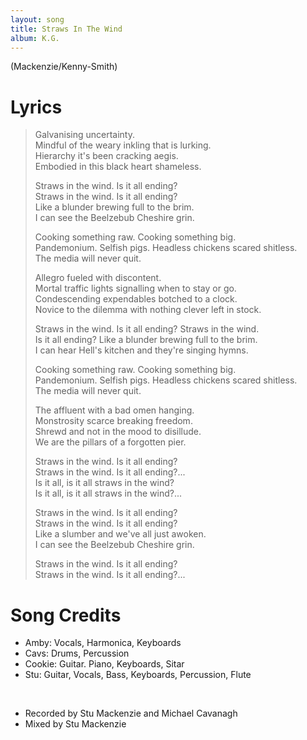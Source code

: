 ```yaml
---
layout: song
title: Straws In The Wind
album: K.G.
---
```


(Mackenzie/Kenny-Smith)

# Lyrics

> Galvanising uncertainty.  
> Mindful of the weary inkling that is lurking.  
> Hierarchy it's been cracking aegis.  
> Embodied in this black heart shameless.  
>  
> Straws in the wind. Is it all ending?  
> Straws in the wind. Is it all ending?  
> Like a blunder brewing full to the brim.  
> I can see the Beelzebub Cheshire grin.  
>  
> Cooking something raw. Cooking something big.  
> Pandemonium. Selfish pigs. Headless chickens scared shitless.  
> The media will never quit.  
>  
> Allegro fueled with discontent.  
> Mortal traffic lights signalling when to stay or go.  
> Condescending expendables botched to a clock.  
> Novice to the dilemma with nothing clever left in stock.  
>  
> Straws in the wind. Is it all ending? Straws in the wind.  
> Is it all ending? Like a blunder brewing full to the brim.  
> I can hear Hell's kitchen and they're singing hymns.  
>  
> Cooking something raw. Cooking something big.  
> Pandemonium. Selfish pigs. Headless chickens scared shitless.  
> The media will never quit.  
>  
> The affluent with a bad omen hanging.  
> Monstrosity scarce breaking freedom.  
> Shrewd and not in the mood to disillude.  
> We are the pillars of a forgotten pier.  
>  
> Straws in the wind. Is it all ending?  
> Straws in the wind. Is it all ending?...  
> Is it all, is it all straws in the wind?  
> Is it all, is it all straws in the wind?...  
>  
> Straws in the wind. Is it all ending?  
> Straws in the wind. Is it all ending?  
> Like a slumber and we've all just awoken.  
> I can see the Beelzebub Cheshire grin.
>  
> Straws in the wind. Is it all ending?  
> Straws in the wind. Is it all ending?...  

# Song Credits

* Amby: Vocals, Harmonica, Keyboards
* Cavs: Drums, Percussion
* Cookie: Guitar. Piano, Keyboards, Sitar
* Stu: Guitar, Vocals, Bass, Keyboards, Percussion, Flute
<br>

* Recorded by Stu Mackenzie and Michael Cavanagh
* Mixed by Stu Mackenzie
